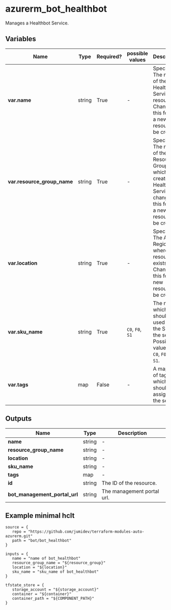 # azurerm_bot_healthbot

Manages a Healthbot Service.

## Variables

| Name | Type | Required? |  possible values |  Description |
| ---- | ---- | --------- |  ----------- | ----------- |
| **var.name** | string | True | -  |  Specifies The name of the Healthbot Service resource. Changing this forces a new resource to be created. | 
| **var.resource_group_name** | string | True | -  |  Specifies The name of the Resource Group in which to create the Healthbot Service. changing this forces a new resource to be created. | 
| **var.location** | string | True | -  |  Specifies The Azure Region where the resource exists. Changing this force a new resource to be created. | 
| **var.sku_name** | string | True | `C0`, `F0`, `S1`  |  The name which should be used for the SKU of the service. Possible values are `C0`, `F0` and `S1`. | 
| **var.tags** | map | False | -  |  A mapping of tags which should be assigned to the service. | 



## Outputs

| Name | Type | Description |
| ---- | ---- | --------- | 
| **name** | string  | - | 
| **resource_group_name** | string  | - | 
| **location** | string  | - | 
| **sku_name** | string  | - | 
| **tags** | map  | - | 
| **id** | string  | The ID of the resource. | 
| **bot_management_portal_url** | string  | The management portal url. | 

## Example minimal hclt

```hcl
source = {
   repo = "https://github.com/jumidev/terraform-modules-auto-azurerm.git" 
   path = "bot/bot_healthbot" 
}

inputs = {
   name = "name of bot_healthbot" 
   resource_group_name = "${resource_group}" 
   location = "${location}" 
   sku_name = "sku_name of bot_healthbot" 
}

tfstate_store = {
   storage_account = "${storage_account}" 
   container = "${container}" 
   container_path = "${COMPONENT_PATH}" 
}


```